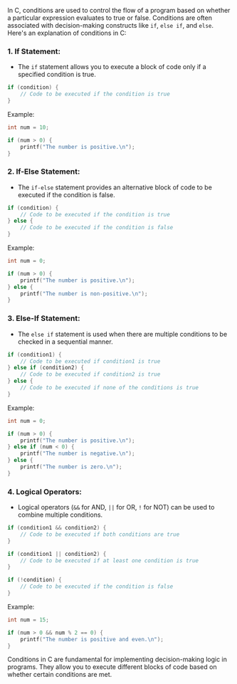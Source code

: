 In C, conditions are used to control the flow of a program based on whether a particular expression evaluates to true or false. Conditions are often associated with decision-making constructs like `if`, `else if`, and `else`. Here's an explanation of conditions in C:

### 1. **If Statement:**
   - The `if` statement allows you to execute a block of code only if a specified condition is true.

   ```c
   if (condition) {
       // Code to be executed if the condition is true
   }
   ```

   Example:

   ```c
   int num = 10;

   if (num > 0) {
       printf("The number is positive.\n");
   }
   ```

### 2. **If-Else Statement:**
   - The `if-else` statement provides an alternative block of code to be executed if the condition is false.

   ```c
   if (condition) {
       // Code to be executed if the condition is true
   } else {
       // Code to be executed if the condition is false
   }
   ```

   Example:

   ```c
   int num = 0;

   if (num > 0) {
       printf("The number is positive.\n");
   } else {
       printf("The number is non-positive.\n");
   }
   ```

### 3. **Else-If Statement:**
   - The `else if` statement is used when there are multiple conditions to be checked in a sequential manner.

   ```c
   if (condition1) {
       // Code to be executed if condition1 is true
   } else if (condition2) {
       // Code to be executed if condition2 is true
   } else {
       // Code to be executed if none of the conditions is true
   }
   ```

   Example:

   ```c
   int num = 0;

   if (num > 0) {
       printf("The number is positive.\n");
   } else if (num < 0) {
       printf("The number is negative.\n");
   } else {
       printf("The number is zero.\n");
   }
   ```

### 4. **Logical Operators:**
   - Logical operators (`&&` for AND, `||` for OR, `!` for NOT) can be used to combine multiple conditions.

   ```c
   if (condition1 && condition2) {
       // Code to be executed if both conditions are true
   }

   if (condition1 || condition2) {
       // Code to be executed if at least one condition is true
   }

   if (!condition) {
       // Code to be executed if the condition is false
   }
   ```

   Example:

   ```c
   int num = 15;

   if (num > 0 && num % 2 == 0) {
       printf("The number is positive and even.\n");
   }
   ```

Conditions in C are fundamental for implementing decision-making logic in programs. They allow you to execute different blocks of code based on whether certain conditions are met.